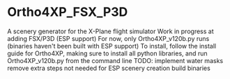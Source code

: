 # Ortho4XP_FSX_P3D
A scenery generator for the X-Plane flight simulator
Work in progress at adding FSX/P3D (ESP support)
For now, only Ortho4XP_v120b.py runs (binaries haven't been built with ESP support)
To install, follow the install guide for Ortho4XP, making sure to install all python libraries, and run Ortho4XP_v120b.py from the command line
TODO:
implement water masks
remove extra steps not needed for ESP scenery creation
build binaries
